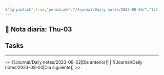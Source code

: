 ```yaml
---
{"dg-publish":true,"permalink":"/Journal/Daily notes/2023-08-03/","title":"DLNT","tags":["NoteType/Daily"],"created":"2023-08-03T23:51:07.138-05:00","updated":"2023-09-09T18:22:36.819-05:00"}
---
```



## 📅 Nota diaria: Thu-03


## Tasks 


- - - 

<< [[Journal/Daily notes/2023-08-02\|Dia anterior]] | [[Journal/Daily notes/2023-08-04\|Dia siguiente]] >>
